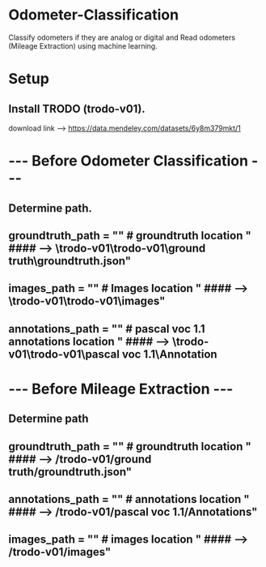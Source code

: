 # Odometer-Classification
Classify odometers if they are analog or digital and Read odometers (Mileage Extraction) using machine learning.


# Setup
Install TRODO (trodo-v01). 
-
download link --> https://data.mendeley.com/datasets/6y8m379mkt/1


# ---  Before Odometer Classification  ---
Determine path. 
-
groundtruth_path = ""    # groundtruth location     "  #### -->  \trodo-v01\trodo-v01\ground truth\groundtruth.json"
-
images_path = ""         # Images location      " #### -->  \trodo-v01\trodo-v01\images"
-
annotations_path = ""    # pascal voc 1.1 annotations location      "  #### -->  \trodo-v01\trodo-v01\pascal voc 1.1\Annotation
-----------------------------------------


# ---  Before Mileage Extraction  ---
Determine path 
-
groundtruth_path = ""     # groundtruth location  "  #### -->  /trodo-v01/ground truth/groundtruth.json"
-
annotations_path = ""     # annotations location  "  #### -->  /trodo-v01/pascal voc 1.1/Annotations"
-
images_path = ""          # images location  "  #### -->  /trodo-v01/images"
------------------------------------
